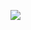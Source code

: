 ![](https://github-readme-stats.vercel.app/api/top-langs/?username=vctrgz&theme=dracula&hide_border=false&include_all_commits=false&count_private=false&layout=compact)
